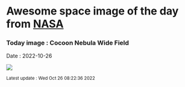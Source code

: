 
# Awesome space image of the day from [NASA](https://api.nasa.gov/)

### Today image : Cocoon Nebula Wide Field
Date : 2022-10-26

![](https://apod.nasa.gov/apod/image/2210/CocoonWide_Ermolli_960.jpg)

<small>Latest update : Wed Oct 26 08:22:36 2022</small>
        